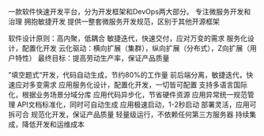 一款软件快速开发平台，分为开发框架和DevOps两大部分。
专注微服务开发和治理
拥抱敏捷开发
提供一整套微服务开发规范，区别于其他开源框架

软件设计原则：高内聚，低耦合
敏捷迭代，快速交付，应对万变的需求
服务化设计，配置化开发
云化驱动：横向扩展（集群），纵向扩展（分布式），Z向扩展（用户特性）
最终目标：提高劳动生产率，保证产品质量

”填空题式“开发，代码自动生成，节约80%的工作量
前后端分离，敏捷迭代，快速应对多变需求
应用服务化设计，配置化开发，一切皆可配置
支持多语言国际化，根据业务场景分域分库
应用代码异步化，节省硬件资源
应用异常统一规范管理
API文档标准化，同时可自动生成
应用极速启动，1-2秒启动
部署灵活，应用可拆可合
规范化开发，保证产品质量
轻量级运行，不依赖任何第三方服务器
持续集成，降低开发和运维成本

